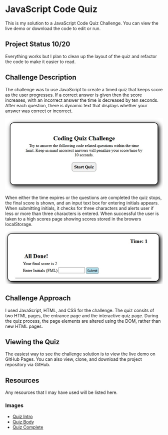 # JavaScript Code Quiz
This is my solution to a JavaScript Code Quiz Challenge. You can view the live demo or download the code to edit or run. 

## Project Status 10/20
Everything works but I plan to clean up the layout of the quiz and refactor the code to make it easier to read. 

## Challenge Description
The challenge was to use JavaScript to create a timed quiz that keeps score as the user progresses. If a correct answer is given then the score increases, with an incorrect answer the time is decreased by ten seconds. After each question, there is dynamic text that displays whether your answer was correct or incorrect.

![quizstart](./assets/images/quiz_start.jpg)

When either the time expires or the questions are completed the quiz stops, the final score is shown, and an input text box for entering initials appears. When submitting initials, it checks for three characters and alerts user if less or more than three characters is entered. When successful the user is taken to a high scores page showing scores stored in the browers localStorage. 

![quizcomplete](./assets/images/quiz_complete.jpg)

## Challenge Approach
I used JavaScript, HTML, and CSS for the challenge. The quiz consits of two HTML pages, the entrance page and the interactive quiz page. During the quiz process, the page elements are altered using the DOM, rather than new HTML pages. 

## Viewing the Quiz
The easiest way to see the challenge solution is to view the live demo on GitHub Pages. You can also view, clone, and download the project repository via GitHub. 

## Resources
Any resources that I may have used will be listed here.

### Images
* [Quiz Intro](./assets/images/quiz_start.jpg)
* [Quiz Body](./assets/images/quiz_questions.jpg)
* [Quiz Complete](./assets/images/quiz_complete.jpg)